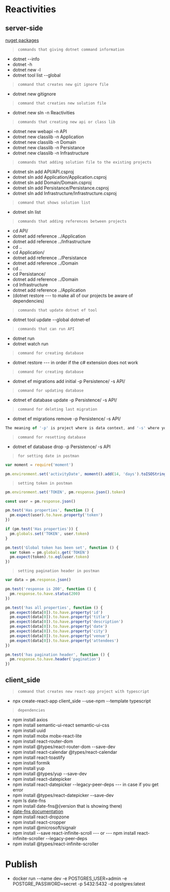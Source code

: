 # Reactivities

## server-side

[nuget packages](https://www.nuget.org/packages)

> `commands that giving dotnet command information`

- dotnet --info
- dotnet -h
- dotnet new -l
- dotnet tool list --global

> `command that creates new git ignore file`

- dotnet new gitignore

> `command that creaties new solution file`

- dotnet new sln -n Reactivities

> `commands that creating new api or class lib`

- dotnet new webapi -n API
- dotnet new classlib -n Application
- dotnet new classlib -n Domain
- dotnet new classlib -n Persistance
- dotnet new classlib -n Infrastructure

> `commands that adding solution file to the existing projects`

- dotnet sln add API/API.csproj
- dotnet sln add Application/Application.csproj
- dotnet sln add Domain/Domain.csproj
- dotnet sln add Persistance/Persistance.csproj
- dotnet sln add Infrastructure/Infrastructure.csproj

> `command that shows solution list`

- dotnet sln list

> `commands that adding references between projects`

- cd API/
- dotnet add reference ../Application
- dotnet add reference ../Infrastructure
- cd ..
- cd Application/
- dotnet add reference ../Persistance
- dotnet add reference ../Domain
- cd ..
- cd Persistance/
- dotnet add reference ../Domain
- cd Infrastructure
- dotnet add reference ../Application
- (dotnet restore --- to make all of our projects be aware of dependencies)

> `commands that update dotnet ef tool`

- dotnet tool update --global dotnet-ef

> `commands that can run API`

- dotnet run
- dotnet watch run

> `command for creating database`

- dotnet restore --- in order if the c# extension does not work

> `command for creating database`

- dotnet ef migrations add initial -p Persistence/ -s API/

> `command for updating database`

- dotnet ef database update -p Persistence/ -s API/

> `command for deleting last migration`

- dotnet ef migrations remove -p Persistence/ -s API/

```javascript
The meaning of '-p' is project where is data context, and '-s' where you forward the flag.

```

> `command for resetting database`

- dotnet ef database drop -p Persistence/ -s API

> `for setting date in postman`

```javascript
var moment = require('moment')

pm.environment.set('activityDate', moment().add(14, 'days').toISOString())
```

> `setting token in postman`

```javascript
pm.environment.set('TOKEN', pm.response.json().token)
```

```javascript
const user = pm.response.json()

pm.test('Has properties', function () {
  pm.expect(user).to.have.property('token')
})

if (pm.test('Has properties')) {
  pm.globals.set('TOKEN', user.token)
}

pm.test('Global token has been set', function () {
  var token = pm.globals.get('TOKEN')
  pm.expect(token).to.eql(user.token)
})
```

> `setting pagination header in postman`

```javascript
var data = pm.response.json()

pm.test('response is 200', function () {
  pm.response.to.have.status(200)
})

pm.test('has all properties', function () {
  pm.expect(data[0]).to.have.property('id')
  pm.expect(data[0]).to.have.property('title')
  pm.expect(data[0]).to.have.property('description')
  pm.expect(data[0]).to.have.property('date')
  pm.expect(data[0]).to.have.property('city')
  pm.expect(data[0]).to.have.property('venue')
  pm.expect(data[0]).to.have.property('attendees')
})

pm.test('has pagination header', function () {
  pm.response.to.have.header('pagination')
})
```

## client_side

> `command that creates new react-app project with typescript`

- npx create-react-app client_side --use-npm --template typescript

> `dependencies`

- npm install axios
- npm install semantic-ui-react semantic-ui-css
- npm install uuid
- npm install mobx mobx-react-lite
- npm install react-router-dom
- npm install @types/react-router-dom --save-dev
- npm install react-calendar @types/react-calendar
- npm install react-toastify
- npm install formik
- npm install yup
- npm install @types/yup --save-dev
- npm install react-datepicker
- npm install react-datepicker --legacy-peer-deps --- in case if you get error
- npm install @types/react-datepicker --save-dev
- npm ls date-fns
- npm install date-fns@(version that is showing there)
- [date-fns documentation](https://date-fns.org)
- npm install react-dropzone
- npm install react-cropper
- npm install @microsoft/signalr
- npm install --save react-infinite-scroll --- or --- npm install react-infinite-scroller --legacy-peer-deps
- npm install @types/react-infinite-scroller

# Publish

- docker run --name dev -e POSTGRES_USER=admin -e POSTGRE_PASSWORD=secret -p 5432:5432 -d postgres:latest
